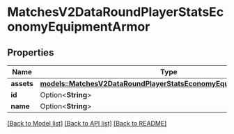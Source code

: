 # MatchesV2DataRoundPlayerStatsEconomyEquipmentArmor

## Properties

Name | Type | Description | Notes
------------ | ------------- | ------------- | -------------
**assets** | [**models::MatchesV2DataRoundPlayerStatsEconomyEquipmentAssetsArmor**](MatchesV2DataRoundPlayerStatsEconomyEquipmentAssetsArmor.md) |  | 
**id** | Option<**String**> |  | [optional]
**name** | Option<**String**> |  | [optional]

[[Back to Model list]](../README.md#documentation-for-models) [[Back to API list]](../README.md#documentation-for-api-endpoints) [[Back to README]](../README.md)


